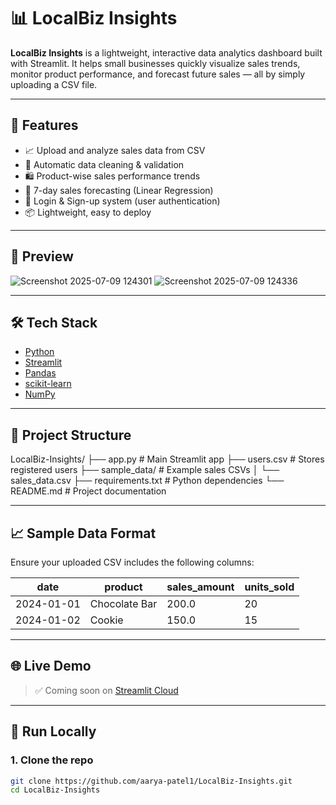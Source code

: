 # 📊 LocalBiz Insights

**LocalBiz Insights** is a lightweight, interactive data analytics dashboard built with Streamlit. It helps small businesses quickly visualize sales trends, monitor product performance, and forecast future sales — all by simply uploading a CSV file.

---

## 🚀 Features

- 📈 Upload and analyze sales data from CSV
- 🧹 Automatic data cleaning & validation
- 🛍️ Product-wise sales performance trends
- 🔮 7-day sales forecasting (Linear Regression)
- 🧾 Login & Sign-up system (user authentication)
- 📦 Lightweight, easy to deploy

---

## 📸 Preview
![Screenshot 2025-07-09 124301](https://github.com/user-attachments/assets/d6f324f6-2854-48b2-a0ae-1d0795937996)
![Screenshot 2025-07-09 124336](https://github.com/user-attachments/assets/bc95bf20-70bc-4a75-91dc-d2ba8603104c)



---

## 🛠️ Tech Stack

- [Python](https://www.python.org/)
- [Streamlit](https://streamlit.io/)
- [Pandas](https://pandas.pydata.org/)
- [scikit-learn](https://scikit-learn.org/)
- [NumPy](https://numpy.org/)

---

## 📂 Project Structure

LocalBiz-Insights/
├── app.py # Main Streamlit app
├── users.csv # Stores registered users
├── sample_data/ # Example sales CSVs
│ └── sales_data.csv
├── requirements.txt # Python dependencies
└── README.md # Project documentation



---

## 📈 Sample Data Format

Ensure your uploaded CSV includes the following columns:

| date       | product      | sales_amount | units_sold |
|------------|--------------|---------------|------------|
| 2024-01-01 | Chocolate Bar| 200.0         | 20         |
| 2024-01-02 | Cookie       | 150.0         | 15         |

---

## 🌐 Live Demo

> ✅ Coming soon on [Streamlit Cloud](https://streamlit.io/cloud)

---

## 🚀 Run Locally

### 1. Clone the repo

```bash
git clone https://github.com/aarya-patel1/LocalBiz-Insights.git
cd LocalBiz-Insights
